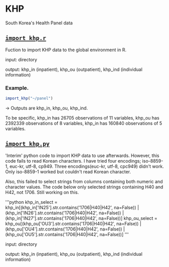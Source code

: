 # KHP
South Korea's Health Panel data

## [`import_khp.r`](https://github.com/hedgepodge/korea_khp/blob/master/import_khp.r)
Fuction to import KHP data to the global environment in R.

input: directory

output: khp_in (inpatient), khp_ou (outpatient), khp_ind (individual information)

### Example. 
``` r
import_khp("~/panel")
```

-> Outputs are khp_in, khp_ou, khp_ind.

To be specific,
khp_in has 26705 observations of 11 variables, 
khp_ou has 2392339 observations of 8 variables, 
khp_in has 160840 observations of 5 variables.


## [`import_khp.py`](https://github.com/hedgepodge/korea_khp/blob/master/import_khp.py)
'Interim' python code to import KHP data to use afterwards.
However, this code fails to read Korean characters.
I have tried four encodings; iso-8859-1, euc-kr, utf-8, cp949. Three encodings(euc-kr, utf-8, cpc949) didn't work. Only iso-8859-1 worked but couldn't read Korean character.

Also, this failed to select strings from columns containing both numeric and character values. The code below only selected strings containing H40 and H42, not 1706. Still working on this.

'''python
khp_in_select = khp_in[(khp_in['IN25'].str.contains('1706|H40|H42', na=False)) |
                       (khp_in['IN26'].str.contains('1706|H40|H42', na=False)) |
                       (khp_in['IN27'].str.contains('1706|H40|H42', na=False))]
khp_ou_select = khp_ou[(khp_ou['OU3'].str.contains('1706|H40|H42', na=False)) |
                       (khp_ou['OU4'].str.contains('1706|H40|H42', na=False)) |
                       (khp_ou['OU5'].str.contains('1706|H40|H42', na=False))]
'''

input: directory

output: khp_in (inpatient), khp_ou (outpatient), khp_ind (individual information)
